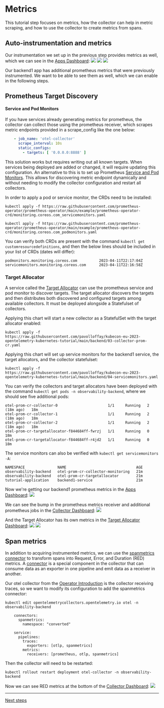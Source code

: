 # Metrics

This tutorial step focuses on metrics, how the collector can help in metric scraping, and how to use the collector 
to create metrics from spans.

## Auto-instrumentation and metrics

Our instrumentation we set up in the previous step provides metrics as well, which we can see in the
[Apps Dashboard](http://localhost:3000/grafana/d/WbvDPqY4k/apps?orgId=1):
![](./images/grafana-metrics-frontend.png)
![](./images/grafana-metrics-backend1.png)
![](./images/grafana-metrics-backend2.png)

Our backend1 app has additional prometheus metrics that were previously instrumented.  We want to be able to see them 
as well, which we can enable in the following steps.

## Prometheus Target Discovery

#### Service and Pod Monitors

If you have services already generating metrics for prometheus, the collector can collect those using the prometheus 
receiver, which scrapes metric endpoints provided in a scrape_config like the one below:
```yaml
    - job_name: 'otel-collector'
      scrape_interval: 10s
      static_configs:
        - targets: [ '0.0.0.0:8888' ]
```

This solution works but requires writing out all known targets.  When services being deployed are added or changed, 
it will require updating this configuration.  An alternative to this is to set up Prometheus [Service and Pod Monitors](https://github.com/prometheus-operator/prometheus-operator/blob/main/Documentation/design.md#servicemonitor).
This allows for discovering metric endpoint dynamically and without needing to modify the collector configuration and 
restart all collectors.

In order to apply a pod or service monitor, the CRDs need to be installed:
```shell
kubectl apply -f https://raw.githubusercontent.com/prometheus-operator/prometheus-operator/main/example/prometheus-operator-crd/monitoring.coreos.com_servicemonitors.yaml

kubectl apply -f https://raw.githubusercontent.com/prometheus-operator/prometheus-operator/main/example/prometheus-operator-crd/monitoring.coreos.com_podmonitors.yaml
```

You can verify both CRDs are present with the command `kubectl get customresourcedefinitions`, and then the below lines 
should be included in your list of CRDs (dates will differ):
```shell
podmonitors.monitoring.coreos.com          2023-04-11T22:17:04Z
servicemonitors.monitoring.coreos.com      2023-04-11T22:16:58Z
```

### Target Allocator

A service called the [Target Allocator](https://github.com/open-telemetry/opentelemetry-operator/blob/main/cmd/otel-allocator/README.md)
can use the prometheus service and pod monitor to discover targets. The target allocator discovers the targets and then 
distributes both discovered and configured targets among available collectors. It must be deployed alongside a 
Statefulset of collectors.

Applying this chart will start a new collector as a StatefulSet with the target allocator enabled:
```shell
kubectl apply -f https://raw.githubusercontent.com/pavolloffay/kubecon-eu-2023-opentelemetry-kubernetes-tutorial/main/backend/03-collector-prom-cr.yaml
```

Applying this chart will set up service monitors for the backend1 service, the target allocators, and the collector statefulset:
```shell
kubectl apply -f https://raw.githubusercontent.com/pavolloffay/kubecon-eu-2023-opentelemetry-kubernetes-tutorial/main/backend/04-servicemonitors.yaml
```

You can verify the collectors and target allocators have been deployed with the command `kubectl get pods -n observability-backend`, where we should see five additional pods:
```shell
otel-prom-cr-collector-0                       1/1     Running   2 (18m ago)   18m
otel-prom-cr-collector-1                       1/1     Running   2 (18m ago)   18m
otel-prom-cr-collector-2                       1/1     Running   2 (18m ago)   18m
otel-prom-cr-targetallocator-f844684ff-fwrzj   1/1     Running   0             18m
otel-prom-cr-targetallocator-f844684ff-r4jd2   1/1     Running   0             18m
```

The service monitors can also be verified with `kubectl get servicemonitors -A`:
```shell
NAMESPACE               NAME                                AGE
observability-backend   otel-prom-cr-collector-monitoring   21m
observability-backend   otel-prom-cr-targetallocator        21m
tutorial-application    backend1-service                    21m
```

Now we're getting our backend1 prometheus metrics in the [Apps Dashboard](http://localhost:3000/grafana/d/WbvDPqY4k/apps?orgId=1):
![](./images/grafana-metrics-backend1-prometheus.png)

We can see the bump in the prometheus metrics receiver and additional prometheus jobs in the [Collector Dashboard](http://localhost:3000/grafana/d/7hHiATL4z/collector?orgId=1):
![](./images/grafana-metrics-collector-addtl-scrapes.png)

And the Target Allocator has its own metrics in the [Target Allocator Dashboard](http://localhost:3000/grafana/d/ulLjw3L4z/target-allocator?orgId=1):
![](./images/grafana-metrics-ta.png)
![](./images/grafana-metrics-ta-server.png)

## Span metrics

In addition to acquiring instrumented metrics, we can use the [spanmetrics connector](https://github.com/open-telemetry/opentelemetry-collector-contrib/blob/main/connector/spanmetricsconnector/README.md)
to transform spans into Request, Error, and Duration (RED) metrics.  A [connector](https://github.com/open-telemetry/opentelemetry-collector/blob/main/connector/README.md#connectors)
is a special component in the collector that can consume data as an exporter in one pipeline and emit data as a 
receiver in another.

Our otel collector from the [Operator Introduction](./02-operator-introduction.md) is the collector receiving 
traces, so we want to modify its configuration to add the spanmetrics connector:
```shell
kubectl edit opentelemetrycollectors.opentelemetry.io otel -n observability-backend 
```
```shell
    connectors:
      spanmetrics:
        namespace: "converted"
        
    service:
      pipelines:
        traces:
          exporters: [otlp, spanmetrics]
        metrics:
          receivers: [prometheus, otlp, spanmetrics]
```

Then the collector will need to be restarted:
```shell
kubectl rollout restart deployment otel-collector -n observability-backend
```

Now we can see RED metrics at the bottom of the [Collector Dashboard](http://localhost:3000/grafana/d/7hHiATL4z/collector?orgId=1):
![](./images/grafana-metrics-collector-red.png)

---
[Next steps](./05-logs.md)
